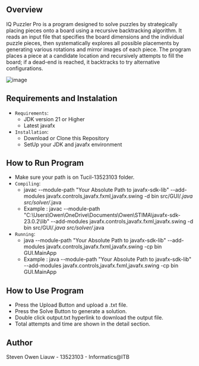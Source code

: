 ## Overview
IQ Puzzler Pro is a program designed to solve puzzles by strategically placing pieces onto a board using a recursive backtracking algorithm. It reads an input file that specifies the board dimensions and the individual puzzle pieces, then systematically explores all possible placements by generating various rotations and mirror images of each piece. The program places a piece at a candidate location and recursively attempts to fill the board; if a dead-end is reached, it backtracks to try alternative configurations. 

![image](https://github.com/user-attachments/assets/b9d5eaf2-bbe2-4090-9824-d40d87a88f04)

## Requirements and Instalation

- `Requirements`:
  - JDK version 21 or Higher
  - Latest javafx 
- `Installation`:
  - Download or Clone this Repository
  - SetUp your JDK and javafx environment

## How to Run Program
- Make sure your path is on Tucil-13523103 folder.
- `Compiling`:
  - javac --module-path "Your Absolute Path to javafx-sdk-lib" --add-modules javafx.controls,javafx.fxml,javafx.swing -d bin src/GUI/*.java src/solver/*.java
  - Example : javac --module-path "C:\Users\Owen\OneDrive\Documents\Owen\STIMA\javafx-sdk-23.0.2\lib" --add-modules javafx.controls,javafx.fxml,javafx.swing -d bin src/GUI/*.java src/solver/*.java
- `Running`:
  - java --module-path "Your Absolute Path to javafx-sdk-lib" --add-modules javafx.controls,javafx.fxml,javafx.swing -cp bin GUI.MainApp
  - Example : java --module-path "Your Absolute Path to javafx-sdk-lib" --add-modules javafx.controls,javafx.fxml,javafx.swing -cp bin GUI.MainApp

## How to Use Program 
- Press the Upload Button and upload a .txt file.
- Press the Solve Button to generate a solution.
- Double click output.txt hyperlink to download the output file.
- Total attempts and time are shown in the detail section.

## Author 
Steven Owen Liauw - 13523103 - Informatics@ITB



